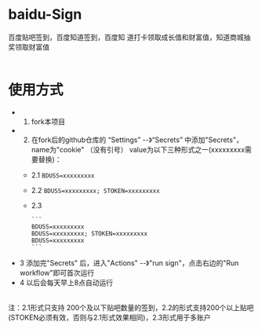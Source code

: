 # baidu-Sign
百度贴吧签到，百度知道签到，百度知   道打卡领取成长值和财富值，知道商城抽奖领取财富值
</br></br>
  
# 使用方式
* 1. fork本项目
* 2. 在fork后的github仓库的 “Settings” --》“Secrets” 中添加"Secrets"，name为"cookie" （没有引号） value为以下三种形式之一(xxxxxxxxx需要替换)：
    *  2.1 ```BDUSS=xxxxxxxxx```
    *  2.2 ```BDUSS=xxxxxxxxx; STOKEN=xxxxxxxxx```
	*  2.3 
	
	       ```
	       BDUSS=xxxxxxxxx
	       BDUSS=xxxxxxxxx; STOKEN=xxxxxxxxx
	       BDUSS=xxxxxxxxx
	       ```
* 3 添加完"Secrets"   后，进入"Actions" --》"run sign"，点击右边的"Run workflow"即可首次运行
* 4 以后会每天早上8点自动运行


</br>
注：2.1形式只支持  200个及以下贴吧数量的签到，2.2的形式支持200个以上贴吧(STOKEN必须有效，否则与2.1形式效果相同)，2.3形式用于多账户
